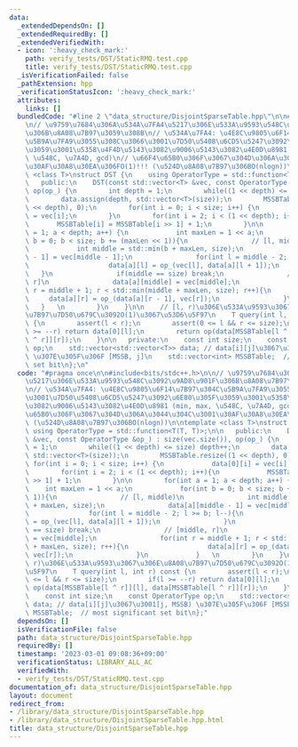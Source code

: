 ```yaml
---
data:
  _extendedDependsOn: []
  _extendedRequiredBy: []
  _extendedVerifiedWith:
  - icon: ':heavy_check_mark:'
    path: verify_tests/DST/StaticRMQ.test.cpp
    title: verify_tests/DST/StaticRMQ.test.cpp
  _isVerificationFailed: false
  _pathExtension: hpp
  _verificationStatusIcon: ':heavy_check_mark:'
  attributes:
    links: []
  bundledCode: "#line 2 \"data_structure/DisjointSparseTable.hpp\"\n\n#include<bits/stdc++.h>\n\
    \n// \u9759\u7684\u306A\u534A\u7FA4\u5217\u306E\u533A\u9593\u548C\u3092\u9AD8\u901F\
    \u306B\u8A08\u7B97\u3059\u308B\n// \u534A\u7FA4: \u4E8C\u9805\u6F14\u7B97\u304C\
    \u5B9A\u7FA9\u3055\u308C\u3066\u3001\u7D50\u5408\u6CD5\u5247\u3092\u6E80\u305F\
    \u3059\u3001\u5358\u4F4D\u5143\u3082\u9006\u5143\u3082\u4E0D\u8981 (min, max,\
    \ \u548C, \u7A4D, gcd)\n// \u66F4\u65B0\u306F\u3067\u304D\u306A\u3044\u304C\u3001\
    \u30AF\u30A8\u30EA\u306FO(1)!!! (\u524D\u8A08\u7B97\u306BO(nlogn))\n\ntemplate\
    \ <class T>\nstruct DST {\n    using OperatorType = std::function<T(T, T)>;\n\n\
    \   public:\n    DST(const std::vector<T> &vec, const OperatorType &op_) : size(vec.size()),\
    \ op(op_) {\n        int depth = 1;\n        while((1 << depth) <= size) depth++;\n\
    \        data.assign(depth, std::vector<T>(size));\n        MSSBTable.resize((1\
    \ << depth), 0);\n        for(int i = 0; i < size; i++) {\n            data[0][i]\
    \ = vec[i];\n        }\n        for(int i = 2; i < (1 << depth); i++){\n     \
    \       MSSBTable[i] = MSSBTable[i >> 1] + 1;\n        }\n\n        for(int a\
    \ = 1; a < depth; a++) {\n            int maxLen = 1 << a;\n            for(int\
    \ b = 0; b < size; b += (maxLen << 1)){\n                // [l, middle)\n    \
    \            int middle = std::min(b + maxLen, size);\n                data[a][middle\
    \ - 1] = vec[middle - 1];\n                for(int l = middle - 2; l >= b; l--){\n\
    \                    data[a][l] = op_(vec[l], data[a][l + 1]);\n             \
    \   }\n                if(middle == size) break;\n                // [middle,\
    \ r]\n                data[a][middle] = vec[middle];\n                for(int\
    \ r = middle + 1; r < std::min(middle + maxLen, size); r++){\n               \
    \     data[a][r] = op_(data[a][r - 1], vec[r]);\n                }\n         \
    \   }   \n        }\n    }\n\n    // [l, r)\u306E\u533A\u9593\u3067\u306E\u8A08\
    \u7B97\u7D50\u679C\u3092O(1)\u3067\u53D6\u5F97\n    T query(int l, int r) const\
    \ {\n        assert(l < r);\n        assert(0 <= l && r <= size);\n        if(l\
    \ >= --r) return data[0][l];\n        return op(data[MSSBTable[l ^ r]][l], data[MSSBTable[l\
    \ ^ r]][r]);\n    }\n\n   private:\n    const int size;\n    const OperatorType\
    \ op;\n    std::vector<std::vector<T>> data; // data[i][j]\u3067\u3001[j, MSSB)\
    \ \u307E\u305F\u306F [MSSB, j]\n    std::vector<int> MSSBTable;  // most significant\
    \ set bit\n};\n"
  code: "#pragma once\n\n#include<bits/stdc++.h>\n\n// \u9759\u7684\u306A\u534A\u7FA4\
    \u5217\u306E\u533A\u9593\u548C\u3092\u9AD8\u901F\u306B\u8A08\u7B97\u3059\u308B\
    \n// \u534A\u7FA4: \u4E8C\u9805\u6F14\u7B97\u304C\u5B9A\u7FA9\u3055\u308C\u3066\
    \u3001\u7D50\u5408\u6CD5\u5247\u3092\u6E80\u305F\u3059\u3001\u5358\u4F4D\u5143\
    \u3082\u9006\u5143\u3082\u4E0D\u8981 (min, max, \u548C, \u7A4D, gcd)\n// \u66F4\
    \u65B0\u306F\u3067\u304D\u306A\u3044\u304C\u3001\u30AF\u30A8\u30EA\u306FO(1)!!!\
    \ (\u524D\u8A08\u7B97\u306BO(nlogn))\n\ntemplate <class T>\nstruct DST {\n   \
    \ using OperatorType = std::function<T(T, T)>;\n\n   public:\n    DST(const std::vector<T>\
    \ &vec, const OperatorType &op_) : size(vec.size()), op(op_) {\n        int depth\
    \ = 1;\n        while((1 << depth) <= size) depth++;\n        data.assign(depth,\
    \ std::vector<T>(size));\n        MSSBTable.resize((1 << depth), 0);\n       \
    \ for(int i = 0; i < size; i++) {\n            data[0][i] = vec[i];\n        }\n\
    \        for(int i = 2; i < (1 << depth); i++){\n            MSSBTable[i] = MSSBTable[i\
    \ >> 1] + 1;\n        }\n\n        for(int a = 1; a < depth; a++) {\n        \
    \    int maxLen = 1 << a;\n            for(int b = 0; b < size; b += (maxLen <<\
    \ 1)){\n                // [l, middle)\n                int middle = std::min(b\
    \ + maxLen, size);\n                data[a][middle - 1] = vec[middle - 1];\n \
    \               for(int l = middle - 2; l >= b; l--){\n                    data[a][l]\
    \ = op_(vec[l], data[a][l + 1]);\n                }\n                if(middle\
    \ == size) break;\n                // [middle, r]\n                data[a][middle]\
    \ = vec[middle];\n                for(int r = middle + 1; r < std::min(middle\
    \ + maxLen, size); r++){\n                    data[a][r] = op_(data[a][r - 1],\
    \ vec[r]);\n                }\n            }   \n        }\n    }\n\n    // [l,\
    \ r)\u306E\u533A\u9593\u3067\u306E\u8A08\u7B97\u7D50\u679C\u3092O(1)\u3067\u53D6\
    \u5F97\n    T query(int l, int r) const {\n        assert(l < r);\n        assert(0\
    \ <= l && r <= size);\n        if(l >= --r) return data[0][l];\n        return\
    \ op(data[MSSBTable[l ^ r]][l], data[MSSBTable[l ^ r]][r]);\n    }\n\n   private:\n\
    \    const int size;\n    const OperatorType op;\n    std::vector<std::vector<T>>\
    \ data; // data[i][j]\u3067\u3001[j, MSSB) \u307E\u305F\u306F [MSSB, j]\n    std::vector<int>\
    \ MSSBTable;  // most significant set bit\n};"
  dependsOn: []
  isVerificationFile: false
  path: data_structure/DisjointSparseTable.hpp
  requiredBy: []
  timestamp: '2023-03-01 09:08:36+09:00'
  verificationStatus: LIBRARY_ALL_AC
  verifiedWith:
  - verify_tests/DST/StaticRMQ.test.cpp
documentation_of: data_structure/DisjointSparseTable.hpp
layout: document
redirect_from:
- /library/data_structure/DisjointSparseTable.hpp
- /library/data_structure/DisjointSparseTable.hpp.html
title: data_structure/DisjointSparseTable.hpp
---
```

